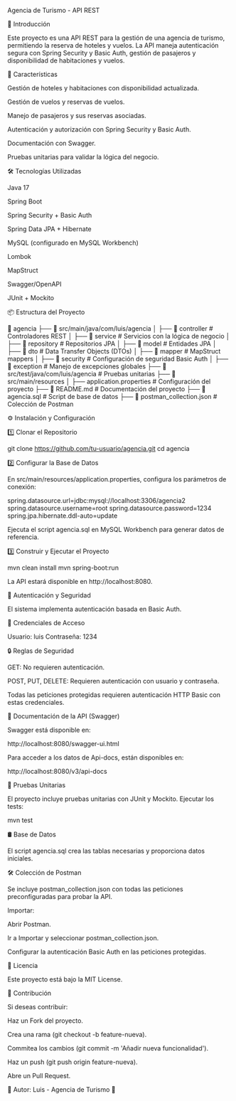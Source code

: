 Agencia de Turismo - API REST

📌 Introducción

Este proyecto es una API REST para la gestión de una agencia de turismo, permitiendo la reserva de hoteles y vuelos. La API maneja autenticación segura con Spring Security y Basic Auth, gestión de pasajeros y disponibilidad de habitaciones y vuelos.

🚀 Características

Gestión de hoteles y habitaciones con disponibilidad actualizada.

Gestión de vuelos y reservas de vuelos.

Manejo de pasajeros y sus reservas asociadas.

Autenticación y autorización con Spring Security y Basic Auth.

Documentación con Swagger.

Pruebas unitarias para validar la lógica del negocio.

🛠️ Tecnologías Utilizadas

Java 17

Spring Boot

Spring Security + Basic Auth

Spring Data JPA + Hibernate

MySQL (configurado en MySQL Workbench)

Lombok

MapStruct

Swagger/OpenAPI

JUnit + Mockito

📦 Estructura del Proyecto

📂 agencia
 ├── 📂 src/main/java/com/luis/agencia
 │   ├── 📂 controller  # Controladores REST
 │   ├── 📂 service     # Servicios con la lógica de negocio
 │   ├── 📂 repository  # Repositorios JPA
 │   ├── 📂 model       # Entidades JPA
 │   ├── 📂 dto         # Data Transfer Objects (DTOs)
 │   ├── 📂 mapper      # MapStruct mappers
 │   ├── 📂 security    # Configuración de seguridad Basic Auth
 │   ├── 📂 exception   # Manejo de excepciones globales
 ├── 📂 src/test/java/com/luis/agencia  # Pruebas unitarias
 ├── 📂 src/main/resources
 │   ├── application.properties  # Configuración del proyecto
 ├── 📄 README.md  # Documentación del proyecto
 ├── 📄 agencia.sql  # Script de base de datos
 ├── 📄 postman_collection.json  # Colección de Postman

⚙️ Instalación y Configuración

1️⃣ Clonar el Repositorio

git clone https://github.com/tu-usuario/agencia.git
cd agencia

2️⃣ Configurar la Base de Datos

En src/main/resources/application.properties, configura los parámetros de conexión:

spring.datasource.url=jdbc:mysql://localhost:3306/agencia2
spring.datasource.username=root
spring.datasource.password=1234
spring.jpa.hibernate.ddl-auto=update

Ejecuta el script agencia.sql en MySQL Workbench para generar datos de referencia.

3️⃣ Construir y Ejecutar el Proyecto

mvn clean install
mvn spring-boot:run

La API estará disponible en http://localhost:8080.

🔐 Autenticación y Seguridad

El sistema implementa autenticación basada en Basic Auth.

🔑 Credenciales de Acceso

Usuario: luis
Contraseña: 1234

🔒 Reglas de Seguridad

GET: No requieren autenticación.

POST, PUT, DELETE: Requieren autenticación con usuario y contraseña.

Todas las peticiones protegidas requieren autenticación HTTP Basic con estas credenciales.

📜 Documentación de la API (Swagger)

Swagger está disponible en:

http://localhost:8080/swagger-ui.html

Para acceder a los datos de Api-docs, están disponibles en: 

http://localhost:8080/v3/api-docs

🧪 Pruebas Unitarias

El proyecto incluye pruebas unitarias con JUnit y Mockito.
Ejecutar los tests:

mvn test

🛢️ Base de Datos

El script agencia.sql crea las tablas necesarias y proporciona datos iniciales.

🛠️ Colección de Postman

Se incluye postman_collection.json con todas las peticiones preconfiguradas para probar la API.

Importar:

Abrir Postman.

Ir a Importar y seleccionar postman_collection.json.

Configurar la autenticación Basic Auth en las peticiones protegidas.

📜 Licencia

Este proyecto está bajo la MIT License.

🤝 Contribución

Si deseas contribuir:

Haz un Fork del proyecto.

Crea una rama (git checkout -b feature-nueva).

Commitea los cambios (git commit -m 'Añadir nueva funcionalidad').

Haz un push (git push origin feature-nueva).

Abre un Pull Request.

📌 Autor: Luis - Agencia de Turismo 🚀